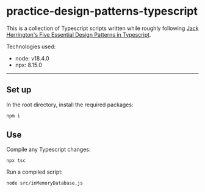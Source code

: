# practice-design-patterns-typescript

This is a collection of Typescript scripts written while roughly following [Jack Herrington's Five Essential Design Patterns in Typescript](https://www.youtube.com/watch?v=JBu2ZTPgiKI).

Technologies used:

- node: v18.4.0
- npx: 8.15.0

---

## Set up

In the root directory, install the required packages:

```bash
npm i
```

## Use

Compile any Typescript changes:

```
npx tsc
```

Run a compiled script:

```bash
node src/inMemoryDatabase.js
```

